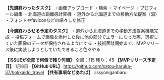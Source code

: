 **【先週終わったタスク】**
・画像アップロード
・検索
・マイページ
・プロフィール編集
・北海道の距離感計算機
・道外から北海道までの移動方法提案（沼）
・フォントやfaviconなどの細々した修正

**【今週終わらせる予定のタスク】**
・道外から北海道までの移動方法提案機能完成
・投稿フォームで画像を添付した後に他の部分でエラーになった際、選択していた画像のデータが保持されるようにする
・技術面談開始まで、MVPリリース後に実装しようとしていたできること色々やる

**【ISSUEが全部で何個で残り何個】**
全部：115
残り：45
**【MVPリリース予定日】**
1月8日
**【GitHub URL】**
https://github.com/satou-haruka-37/hokkaido_travel
**【共有事項などあれば】**
 :issyoniganbaru: 
